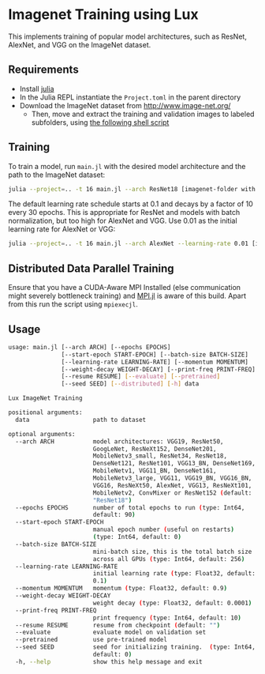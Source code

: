 # Imagenet Training using Lux

This implements training of popular model architectures, such as ResNet, AlexNet, and VGG on the ImageNet dataset.

## Requirements

* Install [julia](https://julialang.org/)
* In the Julia REPL instantiate the `Project.toml` in the parent directory
* Download the ImageNet dataset from http://www.image-net.org/
  - Then, move and extract the training and validation images to labeled subfolders, using [the following shell script](https://github.com/pytorch/examples/blob/main/imagenet/extract_ILSVRC.sh)

## Training

To train a model, run `main.jl` with the desired model architecture and the path to the ImageNet dataset:

```bash
julia --project=.. -t 16 main.jl --arch ResNet18 [imagenet-folder with train and val folders]
```

The default learning rate schedule starts at 0.1 and decays by a factor of 10 every 30 epochs. This is appropriate for ResNet and models with batch normalization, but too high for AlexNet and VGG. Use 0.01 as the initial learning rate for AlexNet or VGG:

```bash
julia --project=.. -t 16 main.jl --arch AlexNet --learning-rate 0.01 [imagenet-folder with train and val folders]
```

## Distributed Data Parallel Training

Ensure that you have a CUDA-Aware MPI Installed (else communication might severely bottleneck training) and [MPI.jl](https://juliaparallel.org/MPI.jl/stable/usage/#CUDA-aware-MPI-support) is aware of this build. Apart from this run the script using `mpiexecjl`.


## Usage

```bash
usage: main.jl [--arch ARCH] [--epochs EPOCHS]
               [--start-epoch START-EPOCH] [--batch-size BATCH-SIZE]
               [--learning-rate LEARNING-RATE] [--momentum MOMENTUM]
               [--weight-decay WEIGHT-DECAY] [--print-freq PRINT-FREQ]
               [--resume RESUME] [--evaluate] [--pretrained]
               [--seed SEED] [--distributed] [-h] data

Lux ImageNet Training

positional arguments:
  data                  path to dataset

optional arguments:
  --arch ARCH           model architectures: VGG19, ResNet50,
                        GoogLeNet, ResNeXt152, DenseNet201,
                        MobileNetv3_small, ResNet34, ResNet18,
                        DenseNet121, ResNet101, VGG13_BN, DenseNet169,
                        MobileNetv1, VGG11_BN, DenseNet161,
                        MobileNetv3_large, VGG11, VGG19_BN, VGG16_BN,
                        VGG16, ResNeXt50, AlexNet, VGG13, ResNeXt101,
                        MobileNetv2, ConvMixer or ResNet152 (default:
                        "ResNet18")
  --epochs EPOCHS       number of total epochs to run (type: Int64,
                        default: 90)
  --start-epoch START-EPOCH
                        manual epoch number (useful on restarts)
                        (type: Int64, default: 0)
  --batch-size BATCH-SIZE
                        mini-batch size, this is the total batch size
                        across all GPUs (type: Int64, default: 256)
  --learning-rate LEARNING-RATE
                        initial learning rate (type: Float32, default:
                        0.1)
  --momentum MOMENTUM   momentum (type: Float32, default: 0.9)
  --weight-decay WEIGHT-DECAY
                        weight decay (type: Float32, default: 0.0001)
  --print-freq PRINT-FREQ
                        print frequency (type: Int64, default: 10)
  --resume RESUME       resume from checkpoint (default: "")
  --evaluate            evaluate model on validation set
  --pretrained          use pre-trained model
  --seed SEED           seed for initializing training.  (type: Int64,
                        default: 0)
  -h, --help            show this help message and exit
```